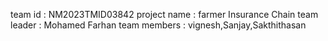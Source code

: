 team id : NM2023TMID03842
project name : farmer Insurance Chain 
team leader : Mohamed Farhan
team members : vignesh,Sanjay,Sakthithasan
